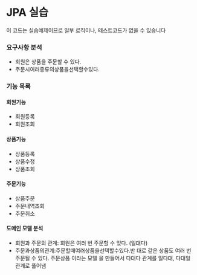 # JPA 실습

이 코드는 실습예제이므로 일부 로직이나, 테스트코드가 없을 수 있습니다


### 요구사항 분석

* 회원은 상품을 주문할 수 있다.
* 주문시여러종류의상품을선택할수있다.


### 기능 목록

#### 회원기능
* 회원등록
* 회원조회 

#### 상품기능
* 상품등록 
* 상품수정
* 상품조회

#### 주문기능
* 상품주문
* 주문내역조회
* 주문취소


#### 도메인 모델 분석
* 회원과 주문의 관계: 회원은 여러 번 주문할 수 있다. (일대다)
* 주문과상품의관계:주문할때여러상품을선택할수있다.반 대로 같은 상품도 여러 번 주문될 수 있다. 주문상품 이라는 모델 을 만들어서 다대다 관계를 일다대, 다대일 관계로 풀어냄
